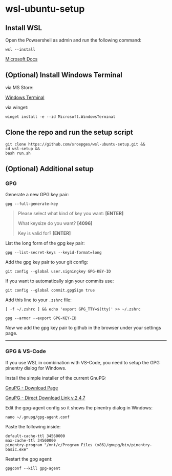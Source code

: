 # wsl-ubuntu-setup

## Install WSL

Open the Powsershell as admin and run the following command:

```shell
wsl --install
```

[Microsoft Docs](https://learn.microsoft.com/en-us/windows/wsl/install)

## (Optional) Install Windows Terminal

via MS Store:

[Windows Terminal](https://apps.microsoft.com/detail/9n0dx20hk701)

via winget:

```shell
winget install -e --id Microsoft.WindowsTerminal
```

## Clone the repo and run the setup script

```shell
git clone https://github.com/sroepges/wsl-ubuntu-setup.git &&
cd wsl-setup &&
bash run.sh
```

## (Optional) Additional setup

### GPG

Generate a new GPG key pair:

```shell
gpg --full-generate-key
```

> Please select what kind of key you want: **[ENTER]**
>
> What keysize do you want? **[4096]**
>
> Key is valid for? **[ENTER]**

List the long form of the gpg key pair:

```shell
gpg --list-secret-keys --keyid-format=long
```

Add the gpg key pair to your git config:

```shell
git config --global user.signingkey GPG-KEY-ID
```

If you want to automatically sign your commits use:

```shell
git config --global commit.gpgSign true
```

Add this line to your `.zshrc` file:

```shell
[ -f ~/.zshrc ] && echo 'export GPG_TTY=$(tty)' >> ~/.zshrc
```

```shell
gpg --armor --export GPG-KEY-ID
```

Now we add the gpg key pair to github in the browser under your settings page.

---

### GPG & VS-Code

If you use WSL in combination with VS-Code, you need to setup the GPG pinentry dialog for Windows.

Install the simple installer of the current GnuPG:

[GnuPG - Download Page](https://www.gnupg.org/download/index.html#binary)

[GnuPG - Direct Download Link v.2.4.7](https://www.gnupg.org/ftp/gcrypt/binary/gnupg-w32-2.4.7_20241125.exe)

Edit the gpg-agent config so it shows the pinentry dialog in Windows:

```shell
nano ~/.gnupg/gpg-agent.conf
```

Paste the following inside:

```shell
default-cache-ttl 34560000
max-cache-ttl 34560000
pinentry-program "/mnt/c/Program Files (x86)/gnupg/bin/pinentry-basic.exe"
```

Restart the gpg agent:

```shell
gpgconf --kill gpg-agent
```
